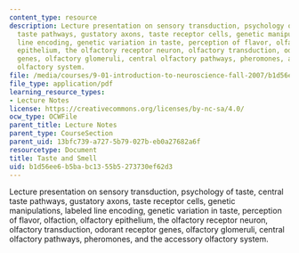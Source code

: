 ```yaml
---
content_type: resource
description: Lecture presentation on sensory transduction, psychology of taste, central
  taste pathways, gustatory axons, taste receptor cells, genetic manipulations, labeled
  line encoding, genetic variation in taste, perception of flavor, olfaction, olfactory
  epithelium, the olfactory receptor neuron, olfactory transduction, odorant receptor
  genes, olfactory glomeruli, central olfactory pathways, pheromones, and the accessory
  olfactory system.
file: /media/courses/9-01-introduction-to-neuroscience-fall-2007/b1d56ee6b5babc1355b5273730ef62d3_13_tastesmell.pdf
file_type: application/pdf
learning_resource_types:
- Lecture Notes
license: https://creativecommons.org/licenses/by-nc-sa/4.0/
ocw_type: OCWFile
parent_title: Lecture Notes
parent_type: CourseSection
parent_uid: 13bfc739-a727-5b79-027b-eb0a27682a6f
resourcetype: Document
title: Taste and Smell
uid: b1d56ee6-b5ba-bc13-55b5-273730ef62d3
---
```

Lecture presentation on sensory transduction, psychology of taste, central taste pathways, gustatory axons, taste receptor cells, genetic manipulations, labeled line encoding, genetic variation in taste, perception of flavor, olfaction, olfactory epithelium, the olfactory receptor neuron, olfactory transduction, odorant receptor genes, olfactory glomeruli, central olfactory pathways, pheromones, and the accessory olfactory system.
